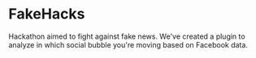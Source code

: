 # FakeHacks

<!--time:2018-01-19--2018-01-20-->

Hackathon aimed to fight against fake news. We've created a plugin to analyze in which social bubble you're moving based on Facebook data.